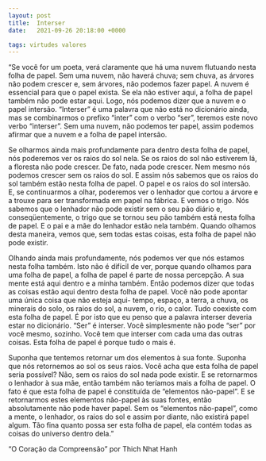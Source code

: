 ```yaml
---
layout: post
title:  Interser
date:   2021-09-26 20:18:00 +0000

tags: virtudes valores
---
```



“Se você for um poeta, verá claramente que há uma nuvem flutuando nesta folha de papel. Sem uma nuvem, não haverá chuva; sem chuva, as árvores não podem crescer e, sem árvores, não podemos fazer papel. A nuvem é essencial para que o papel exista. Se ela não estiver aqui, a folha de papel também não pode estar aqui. Logo, nós podemos dizer que a nuvem e o papel intersão. “Interser” é uma palavra que não está no dicionário ainda, mas se combinarmos o prefixo “inter” com o verbo “ser”, teremos este novo verbo “interser”. Sem uma nuvem, não podemos ter papel, assim podemos afirmar que a nuvem e a folha de papel intersão.

Se olharmos ainda mais profundamente para dentro desta folha de papel, nós poderemos ver os raios do sol nela. Se os raios do sol não estiverem lá, a floresta não pode crescer. De fato, nada pode crescer. Nem mesmo nós podemos crescer sem os raios do sol. E assim nós sabemos que os raios do sol também estão nesta folha de papel. O papel e os raios do sol intersão. E, se continuarmos a olhar, poderemos ver o lenhador que cortou a árvore e a trouxe para ser transformada em papel na fábrica. E vemos o trigo. Nós sabemos que o lenhador não pode existir sem o seu pão diário e, conseqüentemente, o trigo que se tornou seu pão também está nesta folha de papel. E o pai e a mãe do lenhador estão nela também. Quando olhamos desta maneira, vemos que, sem todas estas coisas, esta folha de papel não pode existir.

Olhando ainda mais profundamente, nós podemos ver que nós estamos nesta folha também. Isto não é difícil de ver, porque quando olhamos para uma folha de papel, a folha de papel é parte de nossa percepção. A sua mente está aqui dentro e a minha também. Então podemos dizer que todas as coisas estão aqui dentro desta folha de papel. Você não pode apontar uma única coisa que não esteja aqui- tempo, espaço, a terra, a chuva, os minerais do solo, os raios do sol, a nuvem, o rio, o calor. Tudo coexiste com esta folha de papel. É por isto que eu penso que a palavra interser deveria estar no dicionário. “Ser” é interser. Você simplesmente não pode “ser” por você mesmo, sozinho. Você tem que interser com cada uma das outras coisas. Esta folha de papel é porque tudo o mais é.

Suponha que tentemos retornar um dos elementos à sua fonte. Suponha que nós retornemos ao sol os seus raios. Você acha que esta folha de papel seria possível? Não, sem os raios do sol nada pode existir. E se retornarmos o lenhador à sua mãe, então também não teríamos mais a folha de papel. O fato é que esta folha de papel é constituída de “elementos não-papel”. E se retornarmos estes elementos não-papel às suas fontes, então absolutamente não pode haver papel. Sem os “elementos não-papel”, como a mente, o lenhador, os raios do sol e assim por diante, não existirá papel algum. Tão fina quanto possa ser esta folha de papel, ela contém todas as coisas do universo dentro dela.”


“O Coração da Compreensão” por Thich Nhat Hanh